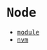 # <samp>Node</samp>

- <samp>[module](/notes/Node/module)</samp>
- <samp>[nvm](/notes/Node/nvm)</samp>
